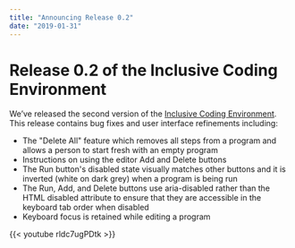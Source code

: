 ```yaml
---
title: "Announcing Release 0.2"
date: "2019-01-31"
---
```


# Release 0.2 of the Inclusive Coding Environment

We’ve released the second version of the [Inclusive Coding Environment](https://build.codelearncreate.org/). This release contains bug fixes and user interface refinements including:

- The "Delete All" feature which removes all steps from a program and allows a person to start fresh with an empty program
- Instructions on using the editor Add and Delete buttons
- The Run button's disabled state visually matches other buttons and it is inverted (white on dark grey) when a program is being run
- The Run, Add, and Delete buttons use aria-disabled rather than the HTML disabled attribute to  ensure that they are accessible in the keyboard tab order when disabled
- Keyboard focus is retained while editing a program

{{< youtube rldc7ugPDtk >}}
